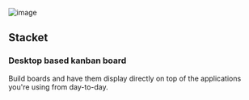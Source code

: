 ![image](https://github.com/user-attachments/assets/d05b854a-54fd-4ea5-a3e1-2e82fe5bd949)
## Stacket
### Desktop based kanban board
Build boards and have them display directly on top of the applications you're using from day-to-day.
